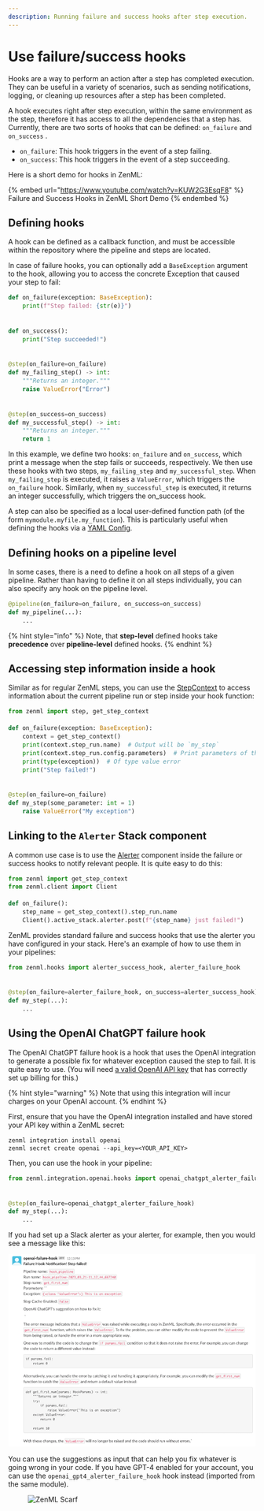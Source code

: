 ```yaml
---
description: Running failure and success hooks after step execution.
---
```


# Use failure/success hooks

Hooks are a way to perform an action after a step has completed execution. They can be useful in a variety of scenarios, such as sending notifications, logging, or cleaning up resources after a step has been completed.

A hook executes right after step execution, within the same environment as the step, therefore it has access to all the dependencies that a step has. Currently, there are two sorts of hooks that can be defined: `on_failure` and `on_success` .

* `on_failure`: This hook triggers in the event of a step failing.
* `on_success`: This hook triggers in the event of a step succeeding.

Here is a short demo for hooks in ZenML:

{% embed url="https://www.youtube.com/watch?v=KUW2G3EsqF8" %}
Failure and Success Hooks in ZenML Short Demo
{% endembed %}

## Defining hooks

A hook can be defined as a callback function, and must be accessible within the repository where the pipeline and steps are located.

In case of failure hooks, you can optionally add a `BaseException` argument to the hook, allowing you to access the concrete Exception that caused your step to fail:

```python
def on_failure(exception: BaseException):
    print(f"Step failed: {str(e)}")


def on_success():
    print("Step succeeded!")


@step(on_failure=on_failure)
def my_failing_step() -> int:
    """Returns an integer."""
    raise ValueError("Error")


@step(on_success=on_success)
def my_successful_step() -> int:
    """Returns an integer."""
    return 1
```

In this example, we define two hooks: `on_failure` and `on_success`, which print a message when the step fails or succeeds, respectively. We then use these hooks with two steps, `my_failing_step` and `my_successful_step`. When `my_failing_step` is executed, it raises a `ValueError`, which triggers the `on_failure` hook. Similarly, when `my_successful_step` is executed, it returns an integer successfully, which triggers the on\_success hook.

A step can also be specified as a local user-defined function path (of the form `mymodule.myfile.my_function`). This is particularly useful when defining the hooks via a [YAML Config](configure-steps-pipelines.md).

## Defining hooks on a pipeline level

In some cases, there is a need to define a hook on all steps of a given pipeline. Rather than having to define it on all steps individually, you can also specify any hook on the pipeline level.

```python
@pipeline(on_failure=on_failure, on_success=on_success)
def my_pipeline(...):
    ...
```

{% hint style="info" %}
Note, that **step-level** defined hooks take **precedence** over **pipeline-level** defined hooks.
{% endhint %}

## Accessing step information inside a hook

Similar as for regular ZenML steps, you can use the 
[StepContext](./fetch-metadata-within-steps.md) to access information about the 
current pipeline run or step inside your hook function:

```python
from zenml import step, get_step_context

def on_failure(exception: BaseException):
    context = get_step_context()
    print(context.step_run.name)  # Output will be `my_step`
    print(context.step_run.config.parameters)  # Print parameters of the step
    print(type(exception))  # Of type value error
    print("Step failed!")


@step(on_failure=on_failure)
def my_step(some_parameter: int = 1)
    raise ValueError("My exception")
```

## Linking to the `Alerter` Stack component

A common use case is to use the [Alerter](../component-guide/alerters/alerters.md) component inside the failure or success hooks to notify relevant people. It is quite easy to do this:

```python
from zenml import get_step_context
from zenml.client import Client

def on_failure():
    step_name = get_step_context().step_run.name
    Client().active_stack.alerter.post(f"{step_name} just failed!")
```

ZenML provides standard failure and success hooks that use the alerter you have configured in your stack. Here's an example of how to use them in your pipelines:

```python
from zenml.hooks import alerter_success_hook, alerter_failure_hook


@step(on_failure=alerter_failure_hook, on_success=alerter_success_hook)
def my_step(...):
    ...
```

## Using the OpenAI ChatGPT failure hook

The OpenAI ChatGPT failure hook is a hook that uses the OpenAI integration to generate a possible fix for whatever exception caused the step to fail. It is quite easy to use. (You will need [a valid OpenAI API key](https://help.openai.com/en/articles/4936850-where-do-i-find-my-secret-api-key) that has correctly set up billing for this.)

{% hint style="warning" %}
Note that using this integration will incur charges on your OpenAI account.
{% endhint %}

First, ensure that you have the OpenAI integration installed and have stored your API key within a ZenML secret:

```shell
zenml integration install openai
zenml secret create openai --api_key=<YOUR_API_KEY>
```

Then, you can use the hook in your pipeline:

```python
from zenml.integration.openai.hooks import openai_chatgpt_alerter_failure_hook


@step(on_failure=openai_chatgpt_alerter_failure_hook)
def my_step(...):
    ...
```

If you had set up a Slack alerter as your alerter, for example, then you would see a message like this:

![OpenAI ChatGPT Failure Hook](/docs/book/.gitbook/assets/failure_alerter.png)

You can use the suggestions as input that can help you fix whatever is going wrong in your code. If you have GPT-4 enabled for your account, you can use the `openai_gpt4_alerter_failure_hook` hook instead (imported from the same module).

<!-- For scarf -->
<figure><img alt="ZenML Scarf" referrerpolicy="no-referrer-when-downgrade" src="https://static.scarf.sh/a.png?x-pxid=f0b4f458-0a54-4fcd-aa95-d5ee424815bc" /></figure>
